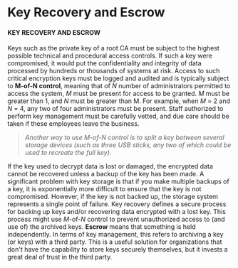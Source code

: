 # Key Recovery and Escrow

#### KEY RECOVERY AND ESCROW

Keys such as the private key of a root CA must be subject to the highest possible technical and procedural access controls. If such a key were compromised, it would put the confidentiality and integrity of data processed by hundreds or thousands of systems at risk. Access to such critical encryption keys must be logged and audited and is typically subject to **M-of-N control**, meaning that of _N_ number of administrators permitted to access the system, _M_ must be present for access to be granted. _M_ must be greater than 1, and _N_ must be greater than M. For example, when _M_ = 2 and _N_ = 4, any two of four administrators must be present. Staff authorized to perform key management must be carefully vetted, and due care should be taken if these employees leave the business.

> _Another way to use M-of-N control is to split a key between several storage devices (such as three USB sticks, any two of which could be used to recreate the full key)._

If the key used to decrypt data is lost or damaged, the encrypted data cannot be recovered unless a backup of the key has been made. A significant problem with key storage is that if you make multiple backups of a key, it is exponentially more difficult to ensure that the key is not compromised. However, if the key is not backed up, the storage system represents a single point of failure. Key recovery defines a secure process for backing up keys and/or recovering data encrypted with a lost key. This process might use _M_\-of-_N_ control to prevent unauthorized access to (and use of) the archived keys. **Escrow** means that something is held independently. In terms of key management, this refers to archiving a key (or keys) with a third party. This is a useful solution for organizations that don't have the capability to store keys securely themselves, but it invests a great deal of trust in the third party.